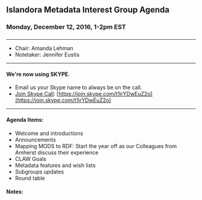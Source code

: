 ## Islandora Metadata Interest Group Agenda
### Monday, December 12, 2016, 1-2pm EST
### 
---
* Chair: Amanda Lehman
* Notetaker: Jennifer Eustis  

---

#### We're now using SKYPE.  
* Email us your Skype name to always be on the call.
* [Join Skype Call](https://join.skype.com/t1irYDwEuZ2o): [https://join.skype.com/t1irYDwEuZ2o](https://join.skype.com/t1irYDwEuZ2o)

---

#### Agenda Items:
* Welcome and introductions
* Announcements  
* Mapping MODS to RDF: Start the year off as our Colleagues from Amherst discuss their experience
* CLAW Goals
* Metadata features and wish lists
* Subgroups updates
* Round table

#### Notes:

